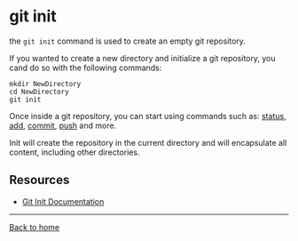 # git init

the `git init` command is used to create an empty git repository.

If you wanted to create a new directory and initialize a git repository, you cand do so with the following commands:
```
mkdir NewDirectory
cd NewDirectory
git init
```
Once inside a git repository, you can start using commands such as:
[status](./Status.md),
[add](./Add.md),
[commit](./Commit.md),
[push](./Push.md)
and more.

Init will create the repository in the current directory and will encapsulate all content, including other directories.

## Resources

- [Git Init Documentation](https://git-scm.com/docs/git-init)

---

[Back to home](../README.md)
